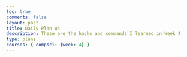 ```yaml
---
toc: true
comments: false
layout: post
title: Daily Plan W4
description: These are the hacks and commands I learned in Week 4
type: plans
courses: { compsci: {week: 4} }
---
```



>  